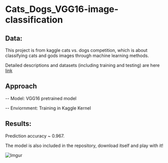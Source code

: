 # Cats_Dogs_VGG16-image-classification

## Data:

This project is from kaggle cats vs. dogs competition, which is about classifying cats and gods images through machine learning methods. 

Detailed descriptions and datasets (including training and testing) are here [link](https://www.kaggle.com/c/dogs-vs-cats/data)

## Approach 

-- Model: VGG16 pretrained model 

-- Enviornment: Training in Kaggle Kernel


## Results:

Prediction accuracy ~ 0.967.

The model is also included in the repository, download itself and play with it!



![Imgur](https://i.imgur.com/WFZdmpU.jpg)


